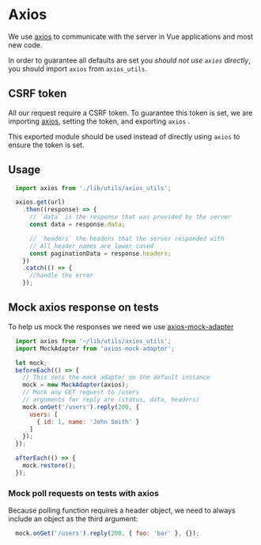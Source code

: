 # Axios
We use [axios][axios] to communicate with the server in Vue applications and most new code.

In order to guarantee all defaults are set you *should not use `axios` directly*, you should import `axios` from `axios_utils`.

## CSRF token
All our request require a CSRF token.
To guarantee this token is set, we are importing [axios][axios], setting the token, and exporting `axios` .

This exported module should be used instead of directly using `axios` to ensure the token is set.

## Usage
```javascript
  import axios from './lib/utils/axios_utils';

  axios.get(url)
    .then((response) => {
      // `data` is the response that was provided by the server
      const data = response.data;

      // `headers` the headers that the server responded with
      // All header names are lower cased
      const paginationData = response.headers;
    })
    .catch(() => {
      //handle the error
    });
```

## Mock axios response on tests

To help us mock the responses we need we use [axios-mock-adapter][axios-mock-adapter]


```javascript
  import axios from '~/lib/utils/axios_utils';
  import MockAdapter from 'axios-mock-adapter';

  let mock;
  beforeEach(() => {
    // This sets the mock adapter on the default instance
    mock = new MockAdapter(axios);
    // Mock any GET request to /users
    // arguments for reply are (status, data, headers)
    mock.onGet('/users').reply(200, {
      users: [
        { id: 1, name: 'John Smith' }
      ]
    });
  });

  afterEach(() => {
    mock.restore();
  });
```

### Mock poll requests on tests with axios

Because polling function requires a header object, we need to always include an object as the third argument:

```javascript
  mock.onGet('/users').reply(200, { foo: 'bar' }, {});
```

[axios]: https://github.com/axios/axios
[axios-instance]: #creating-an-instance
[axios-interceptors]: https://github.com/axios/axios#interceptors
[axios-mock-adapter]: https://github.com/ctimmerm/axios-mock-adapter
